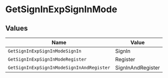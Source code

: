 # GetSignInExpSignInMode


## Values

| Name                                      | Value                                     |
| ----------------------------------------- | ----------------------------------------- |
| `GetSignInExpSignInModeSignIn`            | SignIn                                    |
| `GetSignInExpSignInModeRegister`          | Register                                  |
| `GetSignInExpSignInModeSignInAndRegister` | SignInAndRegister                         |
